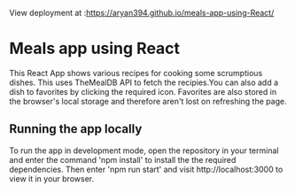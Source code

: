 View deployment at :https://aryan394.github.io/meals-app-using-React/

# Meals app using React
This React App shows various recipes for cooking some scrumptious dishes. This uses TheMealDB API to fetch the recipies.You can also add a dish to favorites by clicking the required icon. Favorites are also stored in the browser's local storage and therefore aren't lost on refreshing the page.

## Running the app locally
To run the app in development mode, open the repository in your terminal and enter the command 'npm install' to install the the required dependencies. Then enter 'npm run start' and visit http://localhost:3000 to view it in your browser.
